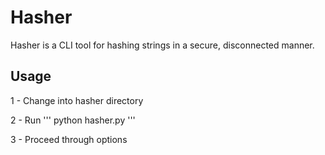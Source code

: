 # Hasher
Hasher is a CLI tool for hashing strings in a secure, disconnected manner. 
## Usage
1 - Change into hasher directory 

2 - Run ''' python hasher.py '''

3 - Proceed through options
